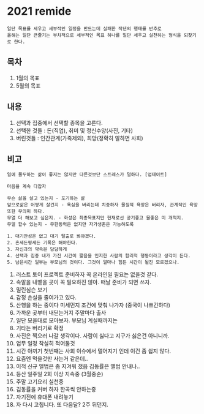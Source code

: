 # 2021 remide
 
```
일단 목표를 세우고 세부적인 일정을 만드는데 실패한 작년의 행태를 반추로 
올해는 일단 큰줄기는 부차적으로 세부적인 목표 하나를 일단 세우고 실천하는 형식을 되찾기로 한다.
```


## 목차

1. 1월의 목표
2. 5월의 목표

## 내용

1. 선택과 집중에서 선택할 종목을 고른다. 
2. 선택한 것들 : 돈(직업), 취미 및 정신수양(사진, 기타)
3. 버린것들 : 인간관계(가족제외), 희망(정확히 말하면 사회)

## 비고


```text
일에 몰두하는 삶이 좋지는 않지만 다른것보단 스트레스가 덜하다. [업데이트]

마음을 계속 다잡자

무슨 삶을 살고 있는지 - 포기하는 삶
앞으로삶은 어떻게 살건지 - 욕심을 버리는데 치중하자 물질적 욕망은 버리자, 관계적인 욕망또한 무의미 하다.
무얼 더 해보고 싶은지. - 화성은 최종목표지만 현재로선 공기좋고 물좋은 미 개척지.
무얼 할수 있는지 - 무한동력은 없지만 자가생존은 가능하도록

1. 대기만성은 없고 대기 탈출로 봐야겠다.
2. 혼세든평세든 기록은 해야한다. 
3. 자신과의 약속은 담담하게 
4. 선택과 집중 내가 가진 시간이 짧음을 인지한 사람의 합리적 행동이라고 생각이 든다. 
5. 남은시간 일부는 부모님의 것이다. 그것이 얼마나 힘든 시간이 될진 모르겠으나.

```


1. 러스트 토이 프로젝트 준비하자 꼭 온라인일 필요는 없을것 같다.
2. 속말을 내뱉을 곳이 꼭 필요하진 않아. 떠날 준비가 되면 쓰자.
3. 밀린심슨 보기
4. 감정 손실을 줄여가고 있다.
5. 산행을 하는 중이다 미세먼지 조건에 맞춰 나가자 (중국이 나쁘긴하다)
6. 가까운 곳부터 내딛는거지 주말마다 출사
7. 일단 모을대로 모아보자. 부모님 계실때까지는
8. 기타는 버리기로 확정
9. 사진은 찍으러 나갈 생각이다. 사람이 싫다고 지구가 싫은건 아니니까.
10. 업무 일정 착실히 적어둘것
11. 시간 아끼기 첫번째는 사회 이슈에서 멀어지기 인데 이건 좀 쉽지 않다.
12. 요즘엔 먹을것만 사는거 같은데..
13. 이적 신규 앨범은 좀 지겨워 졌음 김동률은 앨범 안내나..
14. 등산 일주일 2회 이상 지속중 (3월중순)
15. 주말 고기요리 실천중
16. 김동률을 커버 하자 한곡씩 안하는중
17. 자기전에 휴대폰 내려놓기
18. 자 다시 고칩니다. 또 다음달? 2주 뒤던지.


